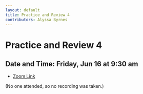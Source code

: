 ```yaml
---
layout: default
title: Practice and Review 4
contributors: Alyssa Byrnes
---
```


# Practice and Review 4

## Date and Time: Friday, Jun 16 at 9:30 am
* [Zoom Link](https://unc.zoom.us/j/97009190129)

(No one attended, so no recording was taken.)
